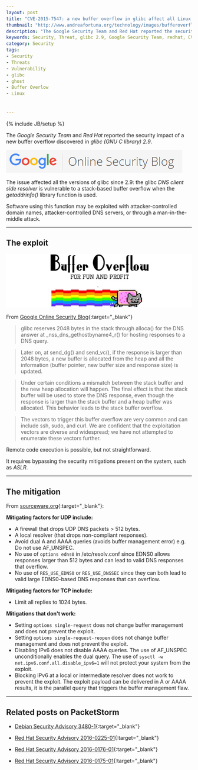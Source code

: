 ```yaml
---
layout: post
title: "CVE-2015-7547: a new buffer overflow in glibc affect all Linux machines"
thumbnail: "http://www.andreafortuna.org/technology/images/bufferoverflow.jpg"
description: "The Google Security Team and Red Hat reported the security impact of a new buffer overflow discovered in glibc 2.9"
keywords: Security, Threat, glibc 2.9, Google Security Team, redhat, CVE-2015-7547
category: Security
tags: 
- Security
- Threats
- Vulnerability
- glibc
- ghost
- Buffer Overlow
- Linux


---
```

{% include JB/setup %}

The *Google Security Team* and *Red Hat* reported the security impact of a new buffer overflow discovered in *glibc (GNU C library)  2.9*.

![Google Security Blog](/technology/images/GoogleSecurityBlog.PNG)

The issue affected all the versions of glibc since 2.9: the glibc *DNS client side resolver* is vulnerable to a stack-based buffer overflow when the *getaddrinfo()* library function is used. 

Software using this function may be exploited with attacker-controlled domain names, attacker-controlled DNS servers, or through a man-in-the-middle attack.

<hr/>

The exploit
--

![BufferOverflow](/technology/images/bufferoverflow.jpg)

From [Google Online Security Blog](https://googleonlinesecurity.blogspot.com/2016/02/cve-2015-7547-glibc-getaddrinfo-stack.html){:target="_blank"}

>glibc reserves 2048 bytes in the stack through alloca() for the DNS answer at _nss_dns_gethostbyname4_r() for hosting responses to a DNS query.

>Later on, at send_dg() and send_vc(), if the response is larger than 2048 bytes, a new buffer is allocated from the heap and all the information (buffer pointer, new buffer size and response size) is updated.

>Under certain conditions a mismatch between the stack buffer and the new heap allocation will happen. The final effect is that the stack buffer will be used to store the DNS response, even though the response is larger than the stack buffer and a heap buffer was allocated. This behavior leads to the stack buffer overflow.

>The vectors to trigger this buffer overflow are very common and can include ssh, sudo, and curl. We are confident that the exploitation vectors are diverse and widespread; we have not attempted to enumerate these vectors further.

Remote code execution is possible, but not straightforward. 

It requires bypassing the security mitigations present on the system, such as *ASLR*.

<hr/>

The mitigation
--
From [sourceware.org](https://sourceware.org/ml/libc-alpha/2016-02/msg00416.html){:target="_blank"}:

**Mitigating factors for UDP include:**

  - A firewall that drops UDP DNS packets > 512 bytes.
  - A local resolver (that drops non-compliant responses).
  - Avoid dual A and AAAA queries (avoids buffer management error) e.g.
    Do not use AF_UNSPEC.
  - No use of `options edns0` in /etc/resolv.conf since EDNS0 allows
    responses larger than 512 bytes and can lead to valid DNS responses
    that overflow.
  - No use of `RES_USE_EDNS0` or `RES_USE_DNSSEC` since they can both
    lead to valid large EDNS0-based DNS responses that can overflow.

**Mitigating factors for TCP include:**

  - Limit all replies to 1024 bytes.


**Mitigations that don't work:**

  - Setting `options single-request` does not change buffer management
    and does not prevent the exploit.
  - Setting `options single-request-reopen` does not change buffer
    management and does not prevent the exploit.
  - Disabling IPv6 does not disable AAAA queries. The use of AF_UNSPEC
    unconditionally enables the dual query.
    The use of `sysctl -w net.ipv6.conf.all.disable_ipv6=1` will not protect your system from the exploit.
  - Blocking IPv6 at a local or intermediate resolver does not work to
    prevent the exploit. The exploit payload can be delivered in A or
    AAAA results, it is the parallel query that triggers the buffer
    management flaw.

<hr/>

Related posts on PacketStorm
--

- [Debian Security Advisory 3480-1](https://packetstormsecurity.com/files/135793/Debian-Security-Advisory-3480-1.html){:target="_blank"}

- [Red Hat Security Advisory 2016-0225-01](https://packetstormsecurity.com/files/135791/Red-Hat-Security-Advisory-2016-0225-01.html){:target="_blank"}

- [Red Hat Security Advisory 2016-0176-01](https://packetstormsecurity.com/files/135790/Red-Hat-Security-Advisory-2016-0176-01.html){:target="_blank"}

- [Red Hat Security Advisory 2016-0175-01](https://packetstormsecurity.com/files/135789/Red-Hat-Security-Advisory-2016-0175-01.html){:target="_blank"}
